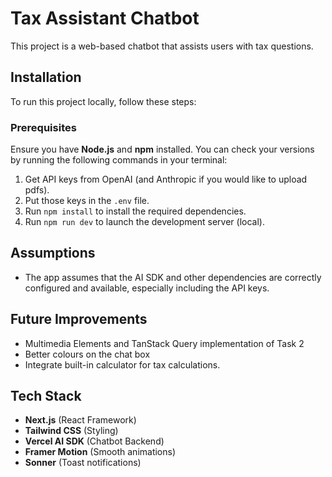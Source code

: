 # Tax Assistant Chatbot

This project is a web-based chatbot that assists users with tax questions.

## Installation

To run this project locally, follow these steps:

### Prerequisites

Ensure you have **Node.js** and **npm** installed. You can check your versions by running the following commands in your terminal:

1. Get API keys from OpenAI (and Anthropic if you would like to upload pdfs).
2. Put those keys in the `.env` file.
3. Run `npm install` to install the required dependencies.
4. Run `npm run dev` to launch the development server (local).

## Assumptions

- The app assumes that the AI SDK and other dependencies are correctly configured and available, especially including the API keys.

## Future Improvements

- Multimedia Elements and TanStack Query implementation of Task 2
- Better colours on the chat box
- Integrate built-in calculator for tax calculations.

## Tech Stack

- **Next.js** (React Framework)
- **Tailwind CSS** (Styling)
- **Vercel AI SDK** (Chatbot Backend)
- **Framer Motion** (Smooth animations)
- **Sonner** (Toast notifications)